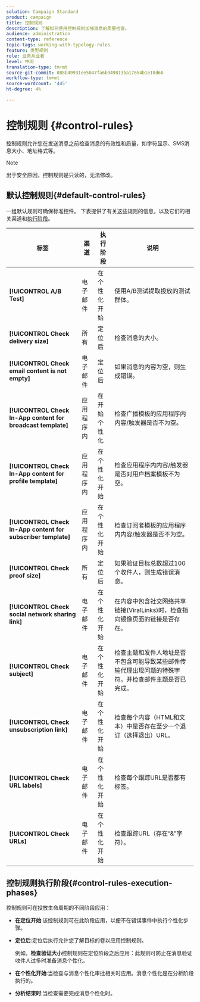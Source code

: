 ```yaml
---
solution: Campaign Standard
product: campaign
title: 控制规则
description: 了解如何使用控制规则加强消息的质量检查。
audience: administration
content-type: reference
topic-tags: working-with-typology-rules
feature: 类型规则
role: 业务从业者
level: 中间
translation-type: tm+mt
source-git-commit: 088b49931ee5047fa6b949813ba17654b1e10d60
workflow-type: tm+mt
source-wordcount: '445'
ht-degree: 4%

---
```



# 控制规则 {#control-rules}

控制规则允许您在发送消息之前检查消息的有效性和质量，如字符显示、SMS消息大小、地址格式等。

>[!NOTE]
>
>出于安全原因，控制规则是只读的，无法修改。

## 默认控制规则{#default-control-rules}

一组默认规则可确保标准控件。 下表提供了有关这些规则的信息，以及它们的相关渠道和[执行阶段](#control-rules-execution-phases)。

| 标签 | 渠道 | 执行阶段 | 说明 |
---------|----------|---------|---------
| **[!UICONTROL A/B Test]** | 电子邮件 | 在个性化开始 | 使用A/B测试提取投放的测试群体。 |
| **[!UICONTROL Check delivery size]** | 所有 | 定位后 | 检查消息的大小。 |
| **[!UICONTROL Check email content is not empty]** | 电子邮件 | 定位后 | 如果消息的内容为空，则生成错误。 |
| **[!UICONTROL Check In-App content for broadcast template]** | 应用程序内 | 在开始个性化 | 检查广播模板的应用程序内内容/触发器是否不为空。 |
| **[!UICONTROL Check In-App content for profile template]** | 应用程序内 | 在个性化开始 | 检查应用程序内内容/触发器是否对用户档案模板不为空。 |
| **[!UICONTROL Check In-App content for subscriber template]** | 应用程序内 | 在个性化开始 | 检查订阅者模板的应用程序内内容/触发器是否不为空。 |
| **[!UICONTROL Check proof size]** | 所有 | 定位后 | 如果验证目标总数超过100个收件人，则生成错误消息。 |
| **[!UICONTROL Check social network sharing link]** | 电子邮件 | 在个性化开始 | 在内容中包含社交网络共享链接(ViralLinks)时，检查指向镜像页面的链接是否存在。 |
| **[!UICONTROL Check subject]** | 电子邮件 | 在个性化开始 | 检查主题和发件人地址是否不包含可能导致某些邮件传输代理出现问题的特殊字符，并检查邮件主题是否已完成。 |
| **[!UICONTROL Check unsubscription link]** | 电子邮件 | 在个性化开始 | 检查每个内容（HTML和文本）中是否存在至少一个退订（选择退出）URL。 |
| **[!UICONTROL Check URL labels]** | 电子邮件 | 在个性化开始 | 检查每个跟踪URL是否都有标签。 |
| **[!UICONTROL Check URLs]** | 电子邮件 | 在个性化开始 | 检查跟踪URL（存在“&amp;”字符）。 |

## 控制规则执行阶段{#control-rules-execution-phases}

控制规则可在投放生命周期的不同阶段应用：

* **在定位开始**:该控制规则可在此阶段应用，以便不在错误事件中执行个性化步骤。

* **定位后**:定位后执行允许您了解目标的卷以应用控制规则。

   例如，**检查验证大小**&#x200B;控制规则在定位阶段之后应用：此规则可防止在消息验证收件人过多时准备消息个性化。

* **在个性化开始**:当检查与消息个性化审批相关时应用。消息个性化是在分析阶段执行的。

* **分析结束时**:当检查需要完成消息个性化时。
